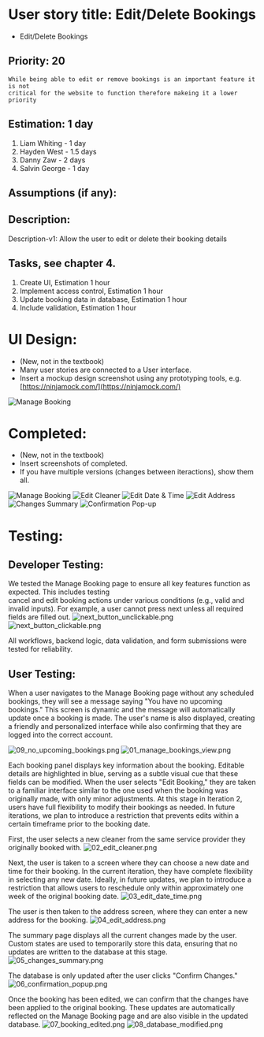 # User story title: Edit/Delete Bookings

* Edit/Delete Bookings

## Priority: 20
    While being able to edit or remove bookings is an important feature it is not 
    critical for the website to function therefore makeing it a lower priority

## Estimation: 1 day

1. Liam Whiting -  1 day
2. Hayden West - 1.5 days
3. Danny Zaw - 2 days
4. Salvin George - 1 day

## Assumptions (if any):

## Description:

Description-v1: Allow the user to edit or delete their booking details

## Tasks, see chapter 4.

1. Create UI, Estimation 1 hour
2. Implement access control, Estimation 1 hour
3. Update booking data in database, Estimation 1 hour
4. Include validation, Estimation 1 hour


# UI Design:
* (New, not in the textbook) 
* Many user stories are connected to a User interface.
* Insert a mockup design screenshot using any prototyping tools, e.g. [https://ninjamock.com/](https://ninjamock.com/)

![Manage Booking](../Images/managebooking_ui.png)

# Completed:
* (New, not in the textbook) 
* Insert screenshots of completed. 
* If you have multiple versions (changes between iteractions), show them all.

![Manage Booking](../Images/07_Edit_Bookings/01_manage_bookings_view.png)
![Edit Cleaner](../Images/07_Edit_Bookings/02_edit_cleaner.png)
![Edit Date & Time](../Images/07_Edit_Bookings/03_edit_date_time.png)
![Edit Address](../Images/07_Edit_Bookings/04_edit_address.png)
![Changes Summary](../Images/07_Edit_Bookings/05_changes_summary.png)
![Confirmation Pop-up](../Images/07_Edit_Bookings/06_confirmation_popup.png)

# Testing:

## Developer Testing: 

We tested the Manage Booking page to ensure all key features function as expected. This includes testing  
cancel and edit booking actions under various conditions (e.g., valid and invalid inputs). For example, a user cannot 
press next unless all required fields are filled out. 
![next_button_unclickable.png](../Images/07_Edit_Bookings/developer_testing/next_button_unclickable.png)
![next_button_clickable.png](../Images/07_Edit_Bookings/developer_testing/next_button_clickable.png)

All workflows, backend logic, data validation, and form submissions were tested for reliability.

## User Testing:

When a user navigates to the Manage Booking page without any scheduled bookings, they will see a message saying 
"You have no upcoming bookings." This screen is dynamic and the message will automatically update once a booking is 
made. The user's name is also displayed, creating a friendly and personalized interface while also confirming that they 
are logged into the correct account.

![09_no_upcoming_bookings.png](../Images/07_Edit_Bookings/09_no_upcoming_bookings.png)
![01_manage_bookings_view.png](../Images/07_Edit_Bookings/01_manage_bookings_view.png)

Each booking panel displays key information about the booking. Editable details are highlighted in blue, serving as a 
subtle visual cue that these fields can be modified. When the user selects "Edit Booking," they are taken to a familiar
interface similar to the one used when the booking was originally made, with only minor adjustments. At this stage in 
Iteration 2, users have full flexibility to modify their bookings as needed. In future iterations, we plan to introduce 
a restriction that prevents edits within a certain timeframe prior to the booking date.

First, the user selects a new cleaner from the same service provider they originally booked with.
![02_edit_cleaner.png](../Images/07_Edit_Bookings/02_edit_cleaner.png)

Next, the user is taken to a screen where they can choose a new date and time for their booking. In the current 
iteration, they have complete flexibility in selecting any new date. Ideally, in future updates, we plan to introduce 
a restriction that allows users to reschedule only within approximately one week of the original booking date.
![03_edit_date_time.png](../Images/07_Edit_Bookings/03_edit_date_time.png)

The user is then taken to the address screen, where they can enter a new address for the booking.
![04_edit_address.png](../Images/07_Edit_Bookings/04_edit_address.png)

The summary page displays all the current changes made by the user. Custom states are used to temporarily store this 
data, ensuring that no updates are written to the database at this stage.
![05_changes_summary.png](../Images/07_Edit_Bookings/05_changes_summary.png)

The database is only updated after the user clicks "Confirm Changes." 
![06_confirmation_popup.png](../Images/07_Edit_Bookings/06_confirmation_popup.png)

Once the booking has been edited, we can confirm that the changes have been applied to the original booking. These 
updates are automatically reflected on the Manage Booking page and are also visible in the updated database.
![07_booking_edited.png](../Images/07_Edit_Bookings/07_booking_edited.png)
![08_database_modified.png](../Images/07_Edit_Bookings/08_database_modified.png)